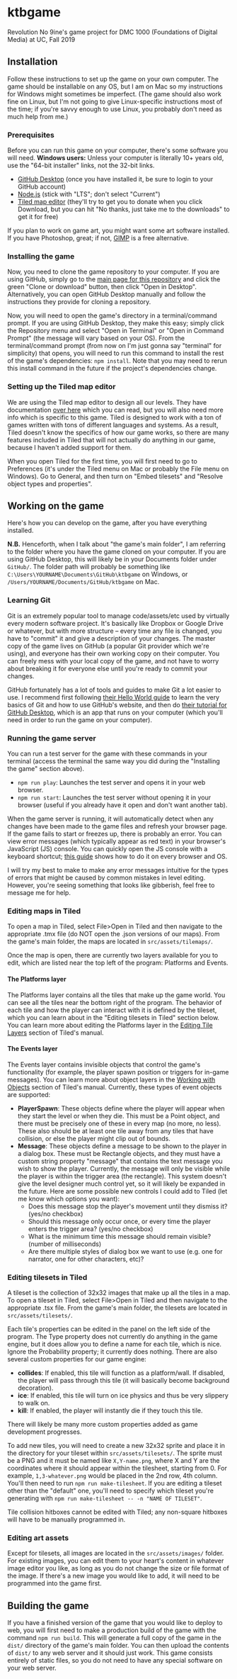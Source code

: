 # ktbgame

Revolution No 9ine's game project for DMC 1000 (Foundations of Digital Media) at UC, Fall 2019

## Installation
Follow these instructions to set up the game on your own computer. The game should be installable on any OS, but I am on Mac so my instructions for Windows might sometimes be imperfect. (The game should also work fine on Linux, but I'm not going to give Linux-specific instructions most of the time; if you're savvy enough to use Linux, you probably don't need as much help from me.)

### Prerequisites
Before you can run this game on your computer, there's some software you will need. **Windows users:** Unless your computer is literally 10+ years old, use the "64-bit installer" links, not the 32-bit links.

* [GitHub Desktop](https://desktop.github.com) (once you have installed it, be sure to login to your GitHub account)
* [Node.js](https://nodejs.org/en/download/) (stick with "LTS"; don't select "Current")
* [Tiled map editor](https://thorbjorn.itch.io/tiled) (they'll try to get you to donate when you click Download, but you can hit "No thanks, just take me to the downloads" to get it for free)

If you plan to work on game art, you might want some art software installed. If you have Photoshop, great; if not, [GIMP](https://www.gimp.org/) is a free alternative.

### Installing the game
Now, you need to clone the game repository to your computer. If you are using GitHub, simply go to the [main page for this repository](https://github.com/oxguy3/ktbgame) and click the green "Clone or download" button, then click "Open in Desktop". Alternatively, you can open GitHub Desktop manually and follow the instructions they provide for cloning a repository.

Now, you will need to open the game's directory in a terminal/command prompt. If you are using GitHub Desktop, they make this easy; simply click the Repository menu and select "Open in Terminal" or "Open in Command Prompt" (the message will vary based on your OS). From the terminal/command prompt (from now on I'm just gonna say "terminal" for simplicity) that opens, you will need to run this command to install the rest of the game's dependencies: `npm install`. Note that you may need to rerun this install command in the future if the project's dependencies change.

### Setting up the Tiled map editor
We are using the Tiled map editor to design all our levels. They have documentation [over here](https://doc.mapeditor.org/en/stable/) which you can read, but you will also need more info which is specific to this game. Tiled is designed to work with a ton of games written with tons of different languages and systems. As a result, Tiled doesn't know the specifics of how our game works, so there are many features included in Tiled that will not actually do anything in our game, because I haven't added support for them.

When you open Tiled for the first time, you will first need to go to Preferences (it's under the Tiled menu on Mac or probably the File menu on Windows). Go to General, and then turn on "Embed tilesets" and "Resolve object types and properties".

## Working on the game
Here's how you can develop on the game, after you have everything installed.

**N.B.** Henceforth, when I talk about "the game's main folder", I am referring to the folder where you have the game cloned on your computer. If you are using GitHub Desktop, this will likely be in your Documents folder under `GitHub/`. The folder path will probably be something like `C:\Users\YOURNAME\Documents\GitHub\ktbgame` on Windows, or `/Users/YOURNAME/Documents/GitHub/ktbgame` on Mac.

### Learning Git
Git is an extremely popular tool to manage code/assets/etc used by virtually every modern software project. It's basically like Dropbox or Google Drive or whatever, but with more structure – every time any file is changed, you have to "commit" it and give a description of your changes. The master copy of the game lives on GitHub (a popular Git provider which we're using), and everyone has their own working copy on their computer. You can freely mess with your local copy of the game, and not have to worry about breaking it for everyone else until you're ready to commit your changes.

GitHub fortunately has a lot of tools and guides to make Git a lot easier to use. I recommend first following [their Hello World guide](https://guides.github.com/activities/hello-world/) to learn the very basics of Git and how to use GitHub's website, and then do [their tutorial for GitHub Desktop](https://help.github.com/en/desktop/getting-started-with-github-desktop/creating-your-first-repository-using-github-desktop), which is an app that runs on your computer (which you'll need in order to run the game on your computer).

### Running the game server
You can run a test server for the game with these commands in your terminal (access the terminal the same way you did during the "Installing the game" section above).

* `npm run play`: Launches the test server and opens it in your web browser.
* `npm run start`: Launches the test server without opening it in your browser (useful if you already have it open and don't want another tab).

When the game server is running, it will automatically detect when any changes have been made to the game files and refresh your browser page. If the game fails to start or freezes up, there is probably an error. You can view error messages (which typically appear as red text) in your browser's JavaScript (JS) console. You can quickly open the JS console with a keyboard shortcut; [this guide](https://developer.mozilla.org/en-US/docs/Learn/Common_questions/What_are_browser_developer_tools#How_to_open_the_devtools_in_your_browser) shows how to do it on every browser and OS.

I will try my best to make to make any error messages intuitive for the types of errors that might be caused by common mistakes in level editing. However, you're seeing something that looks like gibberish, feel free to message me for help.

### Editing maps in Tiled
To open a map in Tiled, select File>Open in Tiled and then navigate to the appropriate .tmx file (do NOT open the .json versions of our maps). From the game's main folder, the maps are located in `src/assets/tilemaps/`.

Once the map is open, there are currently two layers available for you to edit, which are listed near the top left of the program: Platforms and Events.

#### The Platforms layer
The Platforms layer contains all the tiles that make up the game world. You can see all the tiles near the bottom right of the program. The behavior of each tile and how the player can interact with it is defined by the tileset, which you can learn about in the "Editing tilesets in Tiled" section below. You can learn more about editing the Platforms layer in the [Editing Tile Layers](https://doc.mapeditor.org/en/stable/manual/editing-tile-layers/) section of Tiled's manual.

#### The Events layer
The Events layer contains invisible objects that control the game's functionality (for example, the player spawn position or triggers for in-game messages). You can learn more about object layers in the [Working with Objects](https://doc.mapeditor.org/en/stable/manual/objects/) section of Tiled's manual. Currently, these types of event objects are supported:

* **PlayerSpawn**: These objects define where the player will appear when they start the level or when they die. This must be a Point object, and there must be precisely one of these in every map (no more, no less). These also should be at least one tile away from any tiles that have collision, or else the player might clip out of bounds.
* **Message**: These objects define a message to be shown to the player in a dialog box. These must be Rectangle objects, and they must have a custom string property "message" that contains the text message you wish to show the player. Currently, the message will only be visible while the player is within the trigger area (the rectangle). This system doesn't give the level designer much control yet, so it will likely be expanded in the future. Here are some possible new controls I could add to Tiled (let me know which options you want):
    * Does this message stop the player's movement until they dismiss it? (yes/no checkbox)
    * Should this message only occur once, or every time the player enters the trigger area? (yes/no checkbox)
    * What is the minimum time this message should remain visible? (number of milliseconds)
    * Are there multiple styles of dialog box we want to use (e.g. one for narrator, one for other characters, etc)?

### Editing tilesets in Tiled
A tileset is the collection of 32x32 images that make up all the tiles in a map. To open a tileset in Tiled, select File>Open in Tiled and then navigate to the appropriate .tsx file. From the game's main folder, the tilesets are located in `src/assets/tilesets/`.

Each tile's properties can be edited in the panel on the left side of the program. The Type property does not currently do anything in the game engine, but it does allow you to define a name for each tile, which is nice. Ignore the Probability property; it currently does nothing. There are also several custom properties for our game engine:

* **collides**: If enabled, this tile will function as a platform/wall. If disabled, the player will pass through this tile (it will basically become background decoration).
* **ice**: If enabled, this tile will turn on ice physics and thus be very slippery to walk on.
* **kill**: If enabled, the player will instantly die if they touch this tile.

There will likely be many more custom properties added as game development progresses.

To add new tiles, you will need to create a new 32x32 sprite and place it in the directory for your tileset within `src/assets/tilesets/`. The sprite must be a PNG and it must be named like `X,Y-name.png`, where X and Y are the coordinates where it should appear within the tilesheet, starting from 0. For example, `1,3-whatever.png` would be placed in the 2nd row, 4th column. You'll then need to run `npm run make-tilesheet`. If you are editing a tileset other than the "default" one, you'll need to specify which tileset you're generating with `npm run make-tilesheet -- -n "NAME OF TILESET"`.

Tile collision hitboxes cannot be edited with Tiled; any non-square hitboxes will have to be manually programmed in.

### Editing art assets
Except for tilesets, all images are located in the `src/assets/images/` folder. For existing images, you can edit them to your heart's content in whatever image editor you like, as long as you do not change the size or file format of the image. If there's a new image you would like to add, it will need to be programmed into the game first.

## Building the game
If you have a finished version of the game that you would like to deploy to web, you will first need to make a production build of the game with the command `npm run build`. This will generate a full copy of the game in the `dist/` directory of the game's main folder. You can then upload the contents of `dist/` to any web server and it should just work. This game consists entirely of static files, so you do not need to have any special software on your web server.
